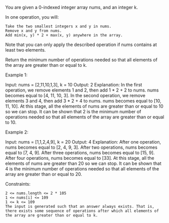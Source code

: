 You are given a 0-indexed integer array nums, and an integer k.

In one operation, you will:

    Take the two smallest integers x and y in nums.
    Remove x and y from nums.
    Add min(x, y) * 2 + max(x, y) anywhere in the array.

Note that you can only apply the described operation if nums contains at least two elements.

Return the minimum number of operations needed so that all elements of the array are greater than or equal to k.

 

Example 1:

Input: nums = [2,11,10,1,3], k = 10
Output: 2
Explanation: In the first operation, we remove elements 1 and 2, then add 1 * 2 + 2 to nums. nums becomes equal to [4, 11, 10, 3].
In the second operation, we remove elements 3 and 4, then add 3 * 2 + 4 to nums. nums becomes equal to [10, 11, 10].
At this stage, all the elements of nums are greater than or equal to 10 so we can stop.
It can be shown that 2 is the minimum number of operations needed so that all elements of the array are greater than or equal to 10.

Example 2:

Input: nums = [1,1,2,4,9], k = 20
Output: 4
Explanation: After one operation, nums becomes equal to [2, 4, 9, 3].
After two operations, nums becomes equal to [7, 4, 9].
After three operations, nums becomes equal to [15, 9].
After four operations, nums becomes equal to [33].
At this stage, all the elements of nums are greater than 20 so we can stop.
It can be shown that 4 is the minimum number of operations needed so that all elements of the array are greater than or equal to 20.

 

Constraints:

    2 <= nums.length <= 2 * 105
    1 <= nums[i] <= 109
    1 <= k <= 109
    The input is generated such that an answer always exists. That is, there exists some sequence of operations after which all elements of the array are greater than or equal to k.


